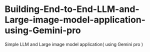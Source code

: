 # Building-End-to-End-LLM-and-Large-image-model-application-using-Gemini-pro
Simple LLM and Large image model  application( using Gemini pro )

